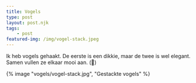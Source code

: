```yaml
---
title: Vogels
type: post
layout: post.njk
tags: 
    - post
featured-img: /img/vogel-stack.jpeg
---
```


Ik heb vogels gehaakt. De eerste is een dikkie, maar de twee is wel elegant. Samen vullen ze elkaar mooi aan. (🤮)

{% image "vogels/vogel-stack.jpg", "Gestackte vogels" %}
